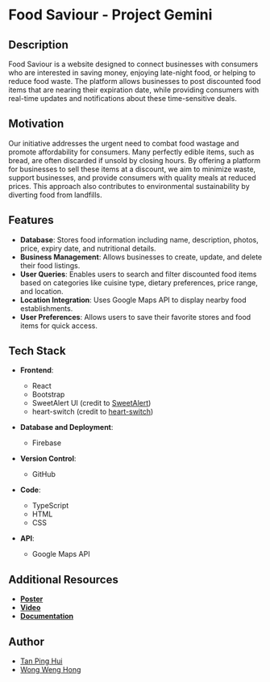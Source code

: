 # Food Saviour - Project Gemini

## Description
Food Saviour is a website designed to connect businesses with consumers who are interested in saving money, enjoying late-night food, or helping to reduce food waste. The platform allows businesses to post discounted food items that are nearing their expiration date, while providing consumers with real-time updates and notifications about these time-sensitive deals.

## Motivation
Our initiative addresses the urgent need to combat food wastage and promote affordability for consumers. Many perfectly edible items, such as bread, are often discarded if unsold by closing hours. By offering a platform for businesses to sell these items at a discount, we aim to minimize waste, support businesses, and provide consumers with quality meals at reduced prices. This approach also contributes to environmental sustainability by diverting food from landfills.

## Features
- **Database**: Stores food information including name, description, photos, price, expiry date, and nutritional details.
- **Business Management**: Allows businesses to create, update, and delete their food listings.
- **User Queries**: Enables users to search and filter discounted food items based on categories like cuisine type, dietary preferences, price range, and location.
- **Location Integration**: Uses Google Maps API to display nearby food establishments.
- **User Preferences**: Allows users to save their favorite stores and food items for quick access.

## Tech Stack

- **Frontend**:
  - React
  - Bootstrap
  - SweetAlert UI (credit to [SweetAlert](https://sweetalert.js.org))
  - heart-switch (credit to [heart-switch](https://github.com/anatoliygatt/heart-switch))

- **Database and Deployment**:
  - Firebase

- **Version Control**:
  - GitHub

- **Code**:
  - TypeScript
  - HTML
  - CSS

- **API**:
  - Google Maps API

## Additional Resources
- **[Poster](https://drive.google.com/file/d/1xC3xbdOJDUa53EPaGEIML2UOm8VLTxMZ/view?usp=drive_link)**
- **[Video](https://drive.google.com/file/d/1mK6uaaia8I2-4mG2cvRTnZjMTxKZG8lj/view?usp=drive_link)**
- **[Documentation](https://drive.google.com/file/d/1-NyX9lq6dc6KNhf80IAxwK4mnK8hCZXz/view?usp=drive_link)**

## Author
- [Tan Ping Hui](https://github.com/TPH777)
- [Wong Weng Hong](https://github.com/wongwh2002) 
